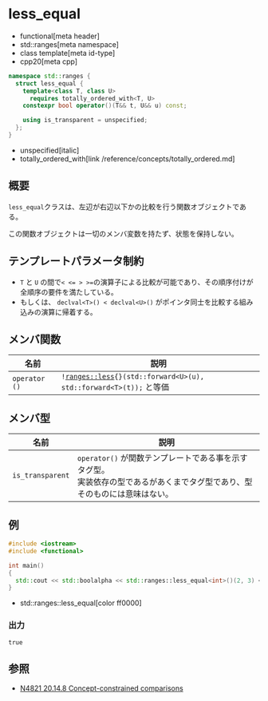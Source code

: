 # less_equal
* functional[meta header]
* std::ranges[meta namespace]
* class template[meta id-type]
* cpp20[meta cpp]

```cpp
namespace std::ranges {
  struct less_equal {
    template<class T, class U>
      requires totally_ordered_with<T, U>
    constexpr bool operator()(T&& t, U&& u) const;

    using is_transparent = unspecified;
  };
}
```
* unspecified[italic]
* totally_ordered_with[link /reference/concepts/totally_ordered.md]

## 概要
`less_equal`クラスは、左辺が右辺以下かの比較を行う関数オブジェクトである。

この関数オブジェクトは一切のメンバ変数を持たず、状態を保持しない。

## テンプレートパラメータ制約
* `T` と `U` の間で`< <= > >=`の演算子による比較が可能であり、その順序付けが全順序の要件を満たしている。
* もしくは、 `declval<T>() < declval<U>()` がポインタ同士を比較する組み込みの演算に帰着する。

## メンバ関数

| 名前 | 説明 |
|---------------|-----------------|
| `operator ()` | `!`[`ranges::less`](ranges_less.md)`{}(std::forward<U>(u), std::forward<T>(t));` と等価 |


## メンバ型

| 名前 | 説明 |
|------------------------|-------------------------------|
| `is_transparent`       | `operator()` が関数テンプレートである事を示すタグ型。<br/>実装依存の型であるがあくまでタグ型であり、型そのものには意味はない。 |


## 例

```cpp example
#include <iostream>
#include <functional>

int main()
{
  std::cout << std::boolalpha << std::ranges::less_equal<int>()(2, 3) << std::endl;
}
```
* std::ranges::less_equal[color ff0000]

### 出力
```
true
```

## 参照
- [N4821 20.14.8 Concept-constrained comparisons](https://timsong-cpp.github.io/cppwp/n4861/range.cmp)
